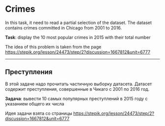 # Crimes

In this task, it need to read a partial selection of the dataset. The dataset contains crimes committed in Chicago from 2001 to 2016.

**Task**: display the 10 most popular crimes in 2015 with their total number

The idea of this problem is taken from the page https://stepik.org/lesson/24473/step/2?discussion=1667812&unit=6777

______________

## Преступления

В этой задаче надо прочитать частичную выборку датасета. Датасет содержит преступления, совершенные в Чикаго с 2001 по 2016 год.

**Задача**: вывести 10 самых популярных преступлений в 2015 году с указанием общего их числа

Идея задачи взята со страницы https://stepik.org/lesson/24473/step/2?discussion=1667812&unit=6777
